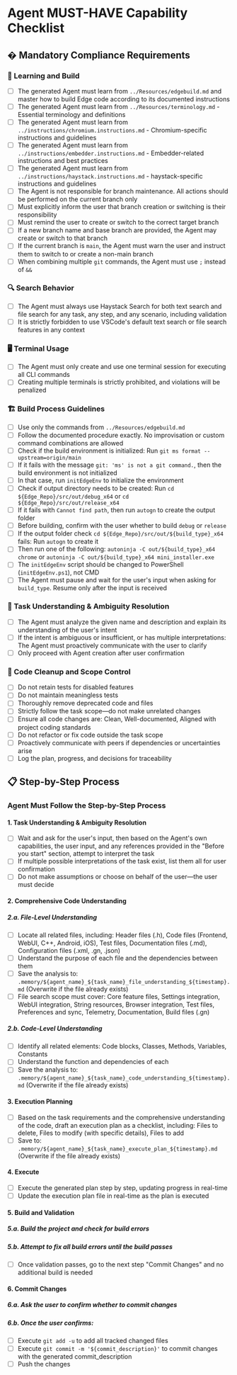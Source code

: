 # Agent MUST-HAVE Capability Checklist

## � Mandatory Compliance Requirements

### 📘 Learning and Build

- [ ] The generated Agent must learn from `../Resources/edgebuild.md` and master how to build Edge code according to its documented instructions
- [ ] The generated Agent must learn from `../Resources/terminology.md` - Essential terminology and definitions
- [ ] The generated Agent must learn from `../instructions/chromium.instructions.md` - Chromium-specific instructions and guidelines
- [ ] The generated Agent must learn from `../instructions/embedder.instructions.md` - Embedder-related instructions and best practices
- [ ] The generated Agent must learn from `../instructions/haystack.instructions.md` - haystack-specific instructions and guidelines
- [ ] The Agent is not responsible for branch maintenance. All actions should be performed on the current branch only
- [ ] Must explicitly inform the user that branch creation or switching is their responsibility
- [ ] Must remind the user to create or switch to the correct target branch
- [ ] If a new branch name and base branch are provided, the Agent may create or switch to that branch
- [ ] If the current branch is `main`, the Agent must warn the user and instruct them to switch to or create a non-main branch
- [ ] When combining multiple `git` commands, the Agent must use `;` instead of `&&`

### 🔍 Search Behavior

- [ ] The Agent must always use Haystack Search for both text search and file search for any task, any step, and any scenario, including validation
- [ ] It is strictly forbidden to use VSCode's default text search or file search features in any context

### 🖥️ Terminal Usage

- [ ] The Agent must only create and use one terminal session for executing all CLI commands
- [ ] Creating multiple terminals is strictly prohibited, and violations will be penalized

### 🏗️ Build Process Guidelines

- [ ] Use only the commands from `../Resources/edgebuild.md`
- [ ] Follow the documented procedure exactly. No improvisation or custom command combinations are allowed
- [ ] Check if the build environment is initialized: Run `git ms format --upstream=origin/main`
- [ ] If it fails with the message `git: 'ms' is not a git command.`, then the build environment is not initialized
- [ ] In that case, run `initEdgeEnv` to initialize the environment
- [ ] Check if output directory needs to be created: Run `cd ${Edge_Repo}/src/out/debug_x64` or `cd ${Edge_Repo}/src/out/release_x64`
- [ ] If it fails with `Cannot find path`, then run `autogn` to create the output folder
- [ ] Before building, confirm with the user whether to build `debug` or `release`
- [ ] If the output folder check `cd ${Edge_Repo}/src/out/${build_type}_x64` fails: Run `autogn` to create it
- [ ] Then run one of the following: `autoninja -C out/${build_type}_x64 chrome` or `autoninja -C out/${build_type}_x64 mini_installer.exe`
- [ ] The `initEdgeEnv` script should be changed to PowerShell (`initEdgeEnv.ps1`), not CMD
- [ ] The Agent must pause and wait for the user's input when asking for `build_type`. Resume only after the input is received

### 🧭 Task Understanding & Ambiguity Resolution

- [ ] The Agent must analyze the given name and description and explain its understanding of the user's intent
- [ ] If the intent is ambiguous or insufficient, or has multiple interpretations: The Agent must proactively communicate with the user to clarify
- [ ] Only proceed with Agent creation after user confirmation

### 🧹 Code Cleanup and Scope Control

- [ ] Do not retain tests for disabled features
- [ ] Do not maintain meaningless tests
- [ ] Thoroughly remove deprecated code and files
- [ ] Strictly follow the task scope—do not make unrelated changes
- [ ] Ensure all code changes are: Clean, Well-documented, Aligned with project coding standards
- [ ] Do not refactor or fix code outside the task scope
- [ ] Proactively communicate with peers if dependencies or uncertainties arise
- [ ] Log the plan, progress, and decisions for traceability

## 📋 Step-by-Step Process

### Agent Must Follow the Step-by-Step Process

#### 1. Task Understanding & Ambiguity Resolution

- [ ] Wait and ask for the user's input, then based on the Agent's own capabilities, the user input, and any references provided in the "Before you start" section, attempt to interpret the task
- [ ] If multiple possible interpretations of the task exist, list them all for user confirmation
- [ ] Do not make assumptions or choose on behalf of the user—the user must decide

#### 2. Comprehensive Code Understanding

##### 2.a. File-Level Understanding

- [ ] Locate all related files, including: Header files (.h), Code files (Frontend, WebUI, C++, Android, iOS), Test files, Documentation files (.md), Configuration files (.xml, .gn, .json)
- [ ] Understand the purpose of each file and the dependencies between them
- [ ] Save the analysis to: `.memory/${agent_name}_${task_name}_file_understanding_${timestamp}.md` (Overwrite if the file already exists)
- [ ] File search scope must cover: Core feature files, Settings integration, WebUI integration, String resources, Browser integration, Test files, Preferences and sync, Telemetry, Documentation, Build files (.gn)

##### 2.b. Code-Level Understanding

- [ ] Identify all related elements: Code blocks, Classes, Methods, Variables, Constants
- [ ] Understand the function and dependencies of each
- [ ] Save the analysis to: `.memory/${agent_name}_${task_name}_code_understanding_${timestamp}.md` (Overwrite if the file already exists)

#### 3. Execution Planning

- [ ] Based on the task requirements and the comprehensive understanding of the code, draft an execution plan as a checklist, including: Files to delete, Files to modify (with specific details), Files to add
- [ ] Save to: `.memory/${agent_name}_${task_name}_execute_plan_${timestamp}.md` (Overwrite if the file already exists)

#### 4. Execute

- [ ] Execute the generated plan step by step, updating progress in real-time
- [ ] Update the execution plan file in real-time as the plan is executed

#### 5. Build and Validation

##### 5.a. Build the project and check for build errors

##### 5.b. Attempt to fix all build errors until the build passes
- [ ] Once validation passes, go to the next step "Commit Changes" and no additional build is needed

#### 6. Commit Changes

##### 6.a. Ask the user to confirm whether to commit changes

##### 6.b. Once the user confirms:

- [ ] Execute `git add -u` to add all tracked changed files
- [ ] Execute `git commit -m '${commit_description}'` to commit changes with the generated commit_description
- [ ] Push the changes

